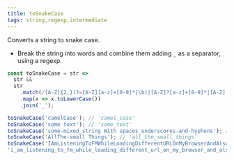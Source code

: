```yaml
---
title: toSnakeCase
tags: string,regexp,intermediate
---
```


Converts a string to snake case.

- Break the string into words and combine them adding `_` as a separator, using a regexp.

```js
const toSnakeCase = str =>
  str &&
  str
    .match(/[A-Z]{2,}(?=[A-Z][a-z]+[0-9]*|\b)|[A-Z]?[a-z]+[0-9]*|[A-Z]|[0-9]+/g)
    .map(x => x.toLowerCase())
    .join('_');
```

```js
toSnakeCase('camelCase'); // 'camel_case'
toSnakeCase('some text'); // 'some_text'
toSnakeCase('some-mixed_string With spaces_underscores-and-hyphens'); // 'some_mixed_string_with_spaces_underscores_and_hyphens'
toSnakeCase('AllThe-small Things'); // 'all_the_small_things'
toSnakeCase('IAmListeningToFMWhileLoadingDifferentURLOnMyBrowserAndAlsoEditingSomeXMLAndHTML'); // 
'i_am_listening_to_fm_while_loading_different_url_on_my_browser_and_also_editing_some_xml_and_html'
```
